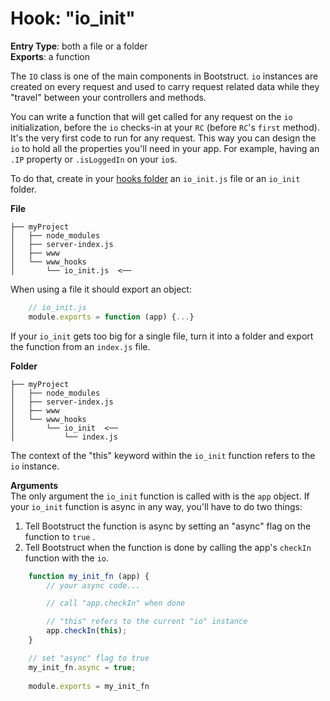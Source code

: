Hook: "io_init"
===============
**Entry Type**: both a file or a folder  
**Exports**: a function

The `IO` class is one of the main components in Bootstruct. `io` instances are created on every request and used to carry request related data while they "travel" between your controllers and methods.

You can write a function that will get called for any request on the `io` initialization, before the `io` checks-in at your `RC` (before `RC`'s `first` method). It's the very first code to run for any request. This way you can design the `io` to hold all the properties you'll need in your app. For example, having an `.IP` property or `.isLoggedIn` on your `io`s.

To do that, create in your [hooks folder](#hooks) an `io_init.js` file or an `io_init` folder.

**File**  
```
├── myProject
│   ├── node_modules
│   ├── server-index.js
│   ├── www
│   └── www_hooks
│       └── io_init.js  <──
```
When using a file it should export an object:
```js
	// io_init.js
	module.exports = function (app) {...}
```

If your `io_init` gets too big for a single file, turn it into a folder and export the function from an `index.js` file.

**Folder**  
```
├── myProject
│   ├── node_modules
│   ├── server-index.js
│   ├── www
│   └── www_hooks
│       └── io_init  <──
│           └── index.js
```

The context of the "this" keyword within the `io_init` function refers to the `io` instance.

**Arguments**  
The only argument the `io_init` function is called with is the `app` object. If your `io_init` function is async in any way, you'll have to do two things:  
1. Tell Bootstruct the function is async by setting an "async" flag on the function to `true` .
2. Tell Bootstruct when the function is done by calling the app's `checkIn` function with the `io`.

```js
	function my_init_fn (app) {
		// your async code...

		// call "app.checkIn" when done

		// "this" refers to the current "io" instance
		app.checkIn(this);
	}

	// set "async" flag to true
	my_init_fn.async = true;
	
	module.exports = my_init_fn
```
